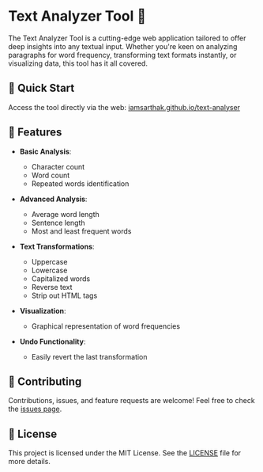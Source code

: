 # Text Analyzer Tool 📝

The Text Analyzer Tool is a cutting-edge web application tailored to offer deep insights into any textual input. Whether you're keen on analyzing paragraphs for word frequency, transforming text formats instantly, or visualizing data, this tool has it all covered.

## 🚀 Quick Start

Access the tool directly via the web: [iamsarthak.github.io/text-analyser](https://iamsarthak.github.io/text-analyser)

## 🌟 Features

- **Basic Analysis**: 
  - Character count
  - Word count
  - Repeated words identification
  
- **Advanced Analysis**: 
  - Average word length 
  - Sentence length 
  - Most and least frequent words
  
- **Text Transformations**: 
  - Uppercase 
  - Lowercase 
  - Capitalized words 
  - Reverse text 
  - Strip out HTML tags
  
- **Visualization**: 
  - Graphical representation of word frequencies
  
- **Undo Functionality**: 
  - Easily revert the last transformation

## 🤝 Contributing

Contributions, issues, and feature requests are welcome! Feel free to check the [issues page](https://github.com/iamsarthak/text-analyser/issues).

## 📜 License

This project is licensed under the MIT License. See the [LICENSE](LICENSE) file for more details.
